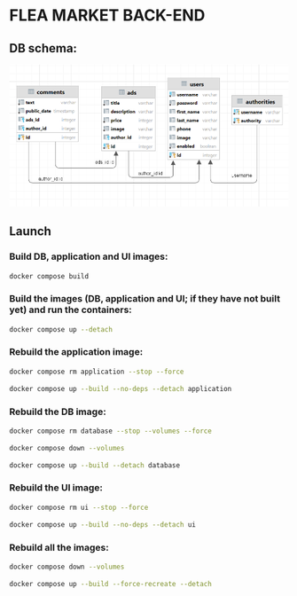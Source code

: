 # FLEA MARKET BACK-END

## DB schema:

<p align="center">
  <img src="schema.png" alt="DB schema"/>
</p>

## Launch

### Build DB, application and UI images:
```bash
docker compose build
```

### Build the images (DB, application and UI; if they have not built yet) and run the containers:
```bash
docker compose up --detach
```

### Rebuild the application image:
```bash
docker compose rm application --stop --force
```
```bash
docker compose up --build --no-deps --detach application
```

### Rebuild the DB image:
```bash
docker compose rm database --stop --volumes --force
```
```bash
docker compose down --volumes
```
```bash
docker compose up --build --detach database
```

### Rebuild the UI image:
```bash
docker compose rm ui --stop --force
```
```bash
docker compose up --build --no-deps --detach ui
```

### Rebuild all the images:
```bash
docker compose down --volumes
```
```bash
docker compose up --build --force-recreate --detach
```
